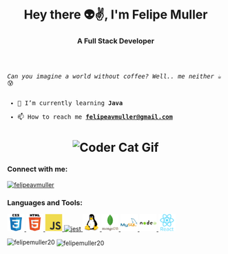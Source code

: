 <h1 align="center">Hey there 👽✌, I'm Felipe Muller</h1>
<h3 align="center">A Full Stack Developer</h3>

<samp>
  <br><br>
  
  <i>Can you imagine a world without coffee? Well.. me neither</i> ☕😰
<br><br>
- 🌱 I’m currently learning **Java**

- 📫 How to reach me **felipeavmuller@gmail.com**
  
  

</samp>
<h1 align="center">
<img src="https://acegif.com/wp-content/uploads/cat-typing-7.gif" alt="Coder Cat Gif" width="350" height="250">
</h1>

<h3 align="left">Connect with me:</h3>
<p align="left">
<a href="https://linkedin.com/in/felipeavmuller" target="blank"><img align="center" src="https://raw.githubusercontent.com/rahuldkjain/github-profile-readme-generator/master/src/images/icons/Social/linked-in-alt.svg" alt="felipeavmuller" height="30" width="40" /></a>
</p>

<h3 align="left">Languages and Tools:</h3>
<p align="left"> <a href="https://www.w3schools.com/css/" target="_blank"> <img src="https://raw.githubusercontent.com/devicons/devicon/master/icons/css3/css3-original-wordmark.svg" alt="css3" width="40" height="40"/> </a> <a href="https://www.w3.org/html/" target="_blank"> <img src="https://raw.githubusercontent.com/devicons/devicon/master/icons/html5/html5-original-wordmark.svg" alt="html5" width="40" height="40"/> </a> <a href="https://developer.mozilla.org/en-US/docs/Web/JavaScript" target="_blank"> <img src="https://raw.githubusercontent.com/devicons/devicon/master/icons/javascript/javascript-original.svg" alt="javascript" width="40" height="40"/> </a> <a href="https://jestjs.io" target="_blank"> <img src="https://www.vectorlogo.zone/logos/jestjsio/jestjsio-icon.svg" alt="jest" width="40" height="40"/> </a> <a href="https://www.linux.org/" target="_blank"> <img src="https://raw.githubusercontent.com/devicons/devicon/master/icons/linux/linux-original.svg" alt="linux" width="40" height="40"/> </a> <a href="https://www.mongodb.com/" target="_blank"> <img src="https://raw.githubusercontent.com/devicons/devicon/master/icons/mongodb/mongodb-original-wordmark.svg" alt="mongodb" width="40" height="40"/> </a> <a href="https://www.mysql.com/" target="_blank"> <img src="https://raw.githubusercontent.com/devicons/devicon/master/icons/mysql/mysql-original-wordmark.svg" alt="mysql" width="40" height="40"/> </a> <a href="https://nodejs.org" target="_blank"> <img src="https://raw.githubusercontent.com/devicons/devicon/master/icons/nodejs/nodejs-original-wordmark.svg" alt="nodejs" width="40" height="40"/> </a> <a href="https://reactjs.org/" target="_blank"> <img src="https://raw.githubusercontent.com/devicons/devicon/master/icons/react/react-original-wordmark.svg" alt="react" width="40" height="40"/> </a> </p>

<p><img align="left" src="https://github-readme-stats.vercel.app/api/top-langs?username=felipemuller20&show_icons=true&locale=en&layout=compact" alt="felipemuller20" /></p>

<p>&nbsp;<img align="center" src="https://github-readme-stats.vercel.app/api?username=felipemuller20&show_icons=true&locale=en" alt="felipemuller20" /></p>
